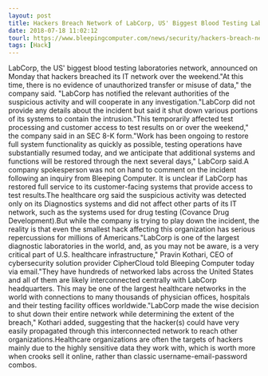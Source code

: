 ```yaml
---
layout: post
title: Hackers Breach Network of LabCorp, US' Biggest Blood Testing Laboratories
date: 2018-07-18 11:02:12
tourl: https://www.bleepingcomputer.com/news/security/hackers-breach-network-of-labcorp-us-biggest-blood-testing-laboratories/
tags: [Hack]
---
```

LabCorp, the US' biggest blood testing laboratories network, announced on Monday that hackers breached its IT network over the weekend."At this time, there is no evidence of unauthorized transfer or misuse of data," the company said. "LabCorp has notified the relevant authorities of the suspicious activity and will cooperate in any investigation."LabCorp did not provide any details about the incident but said it shut down various portions of its systems to contain the intrusion."This temporarily affected test processing and customer access to test results on or over the weekend," the company said in an SEC 8-K form."Work has been ongoing to restore full system functionality as quickly as possible, testing operations have substantially resumed today, and we anticipate that additional systems and functions will be restored through the next several days," LabCorp said.A company spokesperson was not on hand to comment on the incident following an inquiry from Bleeping Computer. It is unclear if LabCorp has restored full service to its customer-facing systems that provide access to test results.The healthcare org said the suspicious activity was detected only on its Diagnostics systems and did not affect other parts of its IT network, such as the systems used for drug testing (Covance Drug Development).But while the company is trying to play down the incident, the reality is that even the smallest hack affecting this organization has serious repercussions for millions of Americans."LabCorp is one of the largest diagnostic laboratories in the world, and, as you may not be aware, is a very critical part of U.S. healthcare infrastructure," Pravin Kothari, CEO of cybersecurity solution provider CipherCloud told Bleeping Computer today via email."They have hundreds of networked labs across the United States and all of them are likely interconnected centrally with LabCorp headquarters. This may be one of the largest healthcare networks in the world with connections to many thousands of physician offices, hospitals and their testing facility offices worldwide."LabCorp made the wise decision to shut down their entire network while determining the extent of the breach," Kothari added, suggesting that the hacker(s) could have very easily propagated through this interconnected network to reach other organizations.Healthcare organizations are often the targets of hackers mainly due to the highly sensitive data they work with, which is worth more when crooks sell it online, rather than classic username-email-password combos.